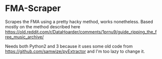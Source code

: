 # FMA-Scraper
Scrapes the FMA using a pretty hacky method, works nonetheless.
Based mostly on the method described here https://old.reddit.com/r/DataHoarder/comments/1prnu9/guide_ripping_the_free_music_archive/

Needs both Python2 and 3 because it uses some old code from https://github.com/samwize/pyExtractor and I'm too lazy to change it.
